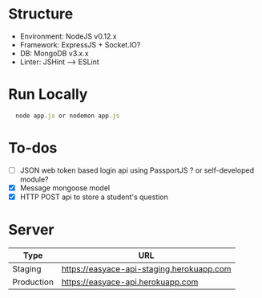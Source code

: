 # Structure
- Environment: NodeJS v0.12.x
- Framework: ExpressJS + Socket.IO?
- DB: MongoDB v3.x.x
- Linter: JSHint --> ESLint

# Run Locally
```javascript
  node app.js or nodemon app.js
```

# To-dos
- [ ] JSON web token based login api using PassportJS ? or self-developed module?
- [x] Message mongoose model
- [x] HTTP POST api to store a student's question

# Server

| Type | URL |
|------|-----|
|  Staging | https://easyace-api-staging.herokuapp.com |
| Production | https://easyace-api.herokuapp.com |
